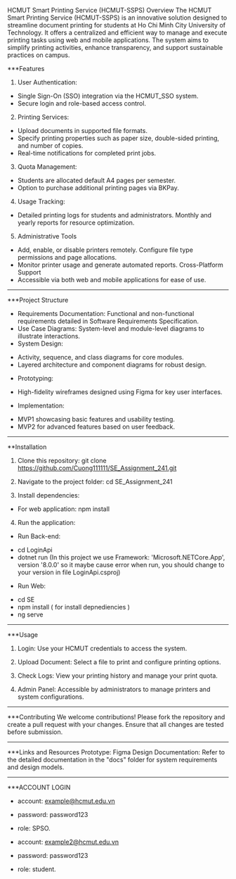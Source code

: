 HCMUT Smart Printing Service (HCMUT-SSPS)
Overview
The HCMUT Smart Printing Service (HCMUT-SSPS) is an innovative solution designed to streamline document printing for students at Ho Chi Minh City University of Technology. It offers a centralized and efficient way to manage and execute printing tasks using web and mobile applications. The system aims to simplify printing activities, enhance transparency, and support sustainable practices on campus.

***Features
1) User Authentication:
- Single Sign-On (SSO) integration via the HCMUT_SSO system.
- Secure login and role-based access control.

2) Printing Services:
- Upload documents in supported file formats.
- Specify printing properties such as paper size, double-sided printing, and number of copies.
- Real-time notifications for completed print jobs.

3) Quota Management:
- Students are allocated default A4 pages per semester.
- Option to purchase additional printing pages via BKPay.

4) Usage Tracking:
- Detailed printing logs for students and administrators.
Monthly and yearly reports for resource optimization.

5) Administrative Tools
- Add, enable, or disable printers remotely.
Configure file type permissions and page allocations.
- Monitor printer usage and generate automated reports.
Cross-Platform Support
- Accessible via both web and mobile applications for ease of use.
***************************************************************

***Project Structure
- Requirements Documentation: Functional and non-functional requirements detailed in Software Requirements Specification.
- Use Case Diagrams: System-level and module-level diagrams to illustrate interactions.
- System Design:
+ Activity, sequence, and class diagrams for core modules.
+ Layered architecture and component diagrams for robust design.
- Prototyping:
+ High-fidelity wireframes designed using Figma for key user interfaces.
- Implementation:
+ MVP1 showcasing basic features and usability testing.
+ MVP2 for advanced features based on user feedback.
***************************************************************

**Installation
1) Clone this repository:
git clone https://github.com/Cuong111111/SE_Assignment_241.git

2) Navigate to the project folder:
cd SE_Assignment_241

3) Install dependencies:
- For web application:
npm install


4) Run the application:
- Run Back-end:
+ cd LoginApi
+ dotnet run (In this project we use Framework: 'Microsoft.NETCore.App', version '8.0.0' so it maybe cause error when run, you should change to your version in file LoginApi.csproj)
- Run Web:
+ cd SE
+ npm install ( for install depnediencies )
+ ng serve


***************************************************************

***Usage
1) Login: Use your HCMUT credentials to access the system.

2) Upload Document: Select a file to print and configure printing options.

3) Check Logs: View your printing history and manage your print quota.

4) Admin Panel: Accessible by administrators to manage printers and system configurations.
***************************************************************

***Contributing
We welcome contributions! Please fork the repository and create a pull request with your changes. Ensure that all changes are tested before submission.
***************************************************************

***Links and Resources
Prototype: Figma Design
Documentation: Refer to the detailed documentation in the "docs" folder for system requirements and design models.
***************************************************************

***ACCOUNT LOGIN

- account: example@hcmut.edu.vn
- password: password123
- role: SPSO.

- account: example2@hcmut.edu.vn
- password: password123
- role: student.
